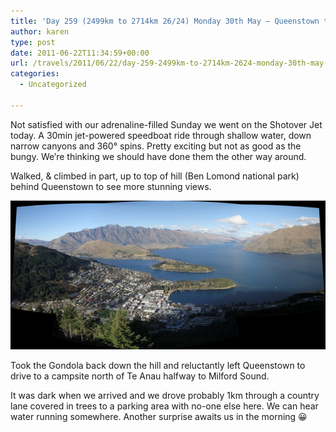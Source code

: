 ```yaml
---
title: 'Day 259 (2499km to 2714km 26/24) Monday 30th May – Queenstown to Henry’s Creek nr Te Anau'
author: karen
type: post
date: 2011-06-22T11:34:59+00:00
url: /travels/2011/06/22/day-259-2499km-to-2714km-2624-monday-30th-may-queenstown-to-henrys-creek-nr-te-anau/
categories:
  - Uncategorized

---
```

Not satisfied with our adrenaline-filled Sunday we went on the Shotover Jet today. A 30min jet-powered speedboat ride through shallow water, down narrow canyons and 360° spins. Pretty exciting but not as good as the bungy. We’re thinking we should have done them the other way around.

Walked, & climbed in part, up to top of hill (Ben Lomond national park) behind Queenstown to see more stunning views.

![](/travels-wp-content/uploads/2011/06/pano-queenstown.jpg)

Took the Gondola back down the hill and reluctantly left Queenstown to drive to a campsite north of Te Anau halfway to Milford Sound.

It was dark when we arrived and we drove probably 1km through a country lane covered in trees to a parking area with no-one else here. We can hear water running somewhere. Another surprise awaits us in the morning 😀

 [1]: http://www.mattburns.co.uk/travels/wp-content/uploads/2011/06/pano-queenstown.jpg